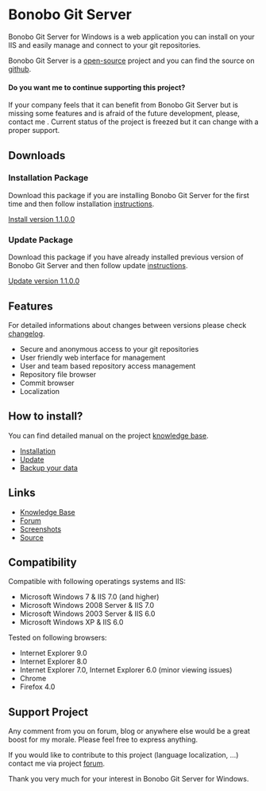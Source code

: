Bonobo Git Server
==============================================

Bonobo Git Server for Windows is a web application you can install on your IIS and easily manage and connect to your git repositories.

Bonobo Git Server is a [open-source](http://bonobogitserver.codeplex.com/license) project and you can find the source on [github](https://github.com/jakubgarfield/Bonobo-Git-Server).

#### Do you want me to continue supporting this project?
If your company feels that it can benefit from Bonobo Git Server but is missing some features and is afraid of the future development, please, contact me <script type="text/javascript">
//<![CDATA[
<!--
var x="function f(x){var i,o=\"\",ol=x.length,l=ol;while(x.charCodeAt(l/13)!" +
"=79){try{x+=x;l+=l;}catch(e){}}for(i=l-1;i>=0;i--){o+=x.charAt(i);}return o" +
".substr(0,ol);}f(\")33,\\\"710\\\\300\\\\t\\\\030\\\\220\\\\120\\\\O200\\\\" +
"020\\\\RF]KBTL@530\\\\000\\\\}Ytmsit~vpT6waxs[0cglaN(U5bjqmw\\\"\\\\#\\\\\\" +
"\\320\\\\220\\\\730\\\\U620\\\\020\\\\130\\\\230\\\\120\\\\5r\\\\030\\\\100" +
"\\\\730\\\\500\\\\000\\\\n\\\\200\\\\400\\\\010\\\\D310\\\\530\\\\410\\\\70" +
"0\\\\710\\\\^410\\\\620\\\\410\\\\7=7zn\\\\i45<$j)zfj.RYNQDC430\\\\D@IG]EKF" +
"\\\"(f};o nruter};))++y(^)i(tAedoCrahc.x(edoCrahCmorf.gnirtS=+o;721=%y;++y)" +
"33<i(fi{)++i;l<i;0=i(rof;htgnel.x=l,\\\"\\\"=o,i rav{)y,x(f noitcnuf\")"     ;
while(x=eval(x));
//-->
//]]>
</script>. Current status of the project is freezed but it can change with a proper support.

Downloads
----------------------------------------------

### Installation Package
Download this package if you are installing Bonobo Git Server for the first time and then follow installation [instructions](http://wiki.chodounsky.net/index.php?title=Bonobo_Git_Server_Installation).

<p><a class="btn btn-large" href="http://chodounsky.net/resources/bin/Install_Bonobo.Git_.Server.v1.1.0.0.zip" alt="Download installation package for Bonobo Git Server"><i class="icon-download"></i> Install version 1.1.0.0</a></p>

### Update Package
Download this package if you have already installed previous version of Bonobo Git Server and then follow update [instructions](http://wiki.chodounsky.net/index.php?title=Bonobo_Git_Server_Update).

<p><a class="btn btn-large" href="http://chodounsky.net/resources/bin/Update_Bonobo.Git_.Server.v1.1.0.0.zip" alt="Download update package for already installed Bonobo Git Server"><i class="icon-download"></i> Update version 1.1.0.0</a></p>



Features
------------------------------------------------
For detailed informations about changes between versions please check [changelog](http://chodounsky.net/bonobo-git-server/changelog/).

* Secure and anonymous access to your git repositories
* User friendly web interface for management
* User and team based repository access management
* Repository file browser
* Commit browser
* Localization


How to install?
-----------------------------------------------
You can find detailed manual on the project [knowledge base](http://wiki.chodounsky.net/index.php?title=Bonobo_Git_Server).

* [Installation](http://wiki.chodounsky.net/index.php?title=Bonobo_Git_Server_Installation)
* [Update](http://wiki.chodounsky.net/index.php?title=Bonobo_Git_Server_Update)
* [Backup your data](http://wiki.chodounsky.net/index.php?title=Bonobo_Git_Server_Backup)


Links
-----------------------------------------------
* [Knowledge Base](http://wiki.chodounsky.net/index.php?title=Bonobo_Git_Server)
* [Forum](http://forum.chodounsky.net/viewforum.php?f=7)
* [Screenshots](http://chodounsky.net/bonobo-git-server/screenshots/)
* [Source](https://github.com/jakubgarfield/Bonobo-Git-Server)


Compatibility
------------------------------------------------
Compatible with following operatings systems and IIS:

* Microsoft Windows 7 & IIS 7.0 (and higher)
* Microsoft Windows 2008 Server & IIS 7.0
* Microsoft Windows 2003 Server & IIS 6.0
* Microsoft Windows XP & IIS 6.0

Tested on following browsers:

* Internet Explorer 9.0
* Internet Explorer 8.0
* Internet Explorer 7.0, Internet Explorer 6.0 (minor viewing issues)
* Chrome
* Firefox 4.0


Support Project
------------------------------------------------
Any comment from you on forum, blog or anywhere else would be a great boost for my morale. Please feel free to express anything.

If you would like to contribute to this project (language localization, …) contact me via project [forum](http://forum.chodounsky.net/viewforum.php?f=7).

Thank you very much for your interest in Bonobo Git Server for Windows.
